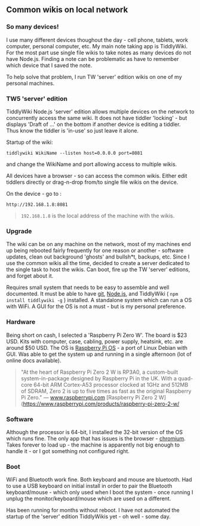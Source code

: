 ## Common wikis on local network

### So many devices!
I use many different devices thoughout the day - cell phone, tablets, work computer, personal computer, etc. My main note taking app is TiddlyWiki. For the most part use single file wikis to take notes as many devices do not have Node.js. Finding a note can be problematic as have to remember which device that I saved the note.

To help solve that problem, I run TW 'server' edition wikis on one of my personal machines.

### TW5 'server' edition
TiddlyWiki Node.js 'server' edition allows multiple devices on the network to concurrently access the same wiki. It does not have tiddler 'locking' - but displays 'Draft of ...' on the bottom if another device is editing a tiddler. Thus know the tiddler is 'in-use' so just leave it alone.

Startup of the wiki:

```
tiddlywiki WikiName --listen host=0.0.0.0 port=8081
```
and change the WikiName and port allowing access to multiple wikis.

All devices have a browser - so can access the common wikis. Either edit tiddlers directly or drag-n-drop from/to single file wikis on the device.

On the device - go to :
```
http://192.168.1.8:8081
```
> `192.168.1.8` is the local address of the machine with the wikis.

### Upgrade
The wiki can be on any machine on the network, most of my machines end up being rebooted fairly frequently for one reason or another - software updates, clean out background 'ghosts' and bullsh*t, backups, etc. Since I use the common wikis all the time, decided to create a server dedicated to the single task to host the wikis. Can boot, fire up the TW 'server' editions, and forget about it. 

Requires small system that needs to be easy to assemble and well documented. It must be able to have [git](https://git-scm.com/), [Node.js](https://nodejs.org/en), and TiddlyWiki ( `npm install tiddlywiki -g` ) installed. A standalone system which can run a OS with WiFi.  A GUI for the OS is not a must - but is my personal preference.

### Hardware
Being short on cash, I selected a 'Raspberry Pi Zero W'. The board is $23 USD. Kits with computer, case, cabling, power supply, heatsink, etc. are around $50 USD. The OS is [Raspberry Pi OS](https://www.raspberrypi.com/software/) - a port of Linux Debian with GUI. Was able to get the system up and running in a single afternoon (lot of online docs available). 

> "At the heart of Raspberry Pi Zero 2 W is RP3A0, a custom-built system-in-package designed by Raspberry Pi in the UK. With a quad-core 64-bit ARM Cortex-A53 processor clocked at 1GHz and 512MB of SDRAM, Zero 2 is up to five times as fast as the original Raspberry Pi Zero."
> &mdash; www.raspberrypi.com [Raspberry Pi Zero 2 W](https://www.raspberrypi.com/products/raspberry-pi-zero-2-w/

### Software
Although the processor is 64-bit, I installed the 32-bit version of the OS which runs fine. The only app that has issues is the browser - [chromium](https://www.chromium.org/Home/). Takes forever to load up - the machine is apparently not big enough to handle it - or I got something not configured right.

### Boot
WiFi and Bluetooth work fine. Both keyboard and mouse are bluetooth. Had to use a USB keyboard on initial install in order to pair the Bluetooth keyboard/mouse - which only used when I boot the system - once running I unplug the monitor/keyboard/mouse which are used on a different.

Has been running for months without reboot. I have not automated the startup of the 'server' edition TiddlyWikis yet - oh well - some day.
